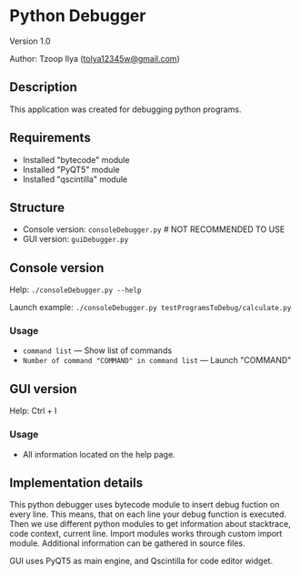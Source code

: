 # Python Debugger
Version 1.0

Author: Tzoop Ilya (tolya12345w@gmail.com)


## Description
This application was created for debugging python programs.


## Requirements
* Installed "bytecode" module
* Installed "PyQT5" module
* Installed "qscintilla" module


## Structure
* Console version: `consoleDebugger.py` # NOT RECOMMENDED TO USE
* GUI version: `guiDebugger.py`


## Console version
Help: `./consoleDebugger.py --help`

Launch example: `./consoleDebugger.py testProgramsToDebug/calculate.py`

### Usage

* `command list` — Show list of commands
* `Number of command "COMMAND" in command list` — Launch "COMMAND"

## GUI version
Help: Ctrl + I 

### Usage

* All information located on the help page.


## Implementation details
This python debugger uses bytecode module to insert debug fuction on every line. This means, that on each line your debug function is executed. Then we use different python modules to get information about stacktrace, code context, current line. 
Import modules works through custom import module. Additional information can be gathered in source files.

GUI uses PyQT5 as main engine, and Qscintilla for code editor widget.
